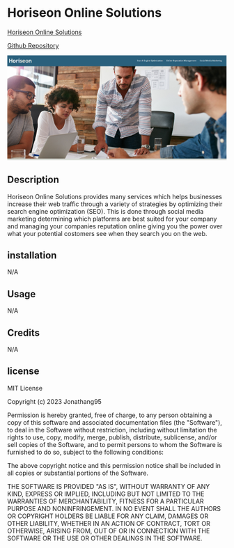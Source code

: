 # Horiseon Online Solutions

[Horiseon Online Solutions](https://jonathang95.github.io/challenge_1/)

[Github Repository](https://github.com/Jonathang95/challenge_1)

![](assets/images/Screenshot%202023-12-21%20123441.png)

## Description
Horiseon Online Solutions provides many services which helps businesses increase their web traffic through a variety of strategies by optimizing their search engine optimization (SEO). This is done through social media marketing determining which platforms are best suited for your company and managing your companies reputation online giving you the power over what your potential costomers see when they search you on the web. 

## installation
N/A

## Usage 
N/A

## Credits
N/A

## license


MIT License

Copyright (c) 2023 Jonathang95

Permission is hereby granted, free of charge, to any person obtaining a copy
of this software and associated documentation files (the "Software"), to deal
in the Software without restriction, including without limitation the rights
to use, copy, modify, merge, publish, distribute, sublicense, and/or sell
copies of the Software, and to permit persons to whom the Software is
furnished to do so, subject to the following conditions:

The above copyright notice and this permission notice shall be included in all
copies or substantial portions of the Software.

THE SOFTWARE IS PROVIDED "AS IS", WITHOUT WARRANTY OF ANY KIND, EXPRESS OR
IMPLIED, INCLUDING BUT NOT LIMITED TO THE WARRANTIES OF MERCHANTABILITY,
FITNESS FOR A PARTICULAR PURPOSE AND NONINFRINGEMENT. IN NO EVENT SHALL THE
AUTHORS OR COPYRIGHT HOLDERS BE LIABLE FOR ANY CLAIM, DAMAGES OR OTHER
LIABILITY, WHETHER IN AN ACTION OF CONTRACT, TORT OR OTHERWISE, ARISING FROM,
OUT OF OR IN CONNECTION WITH THE SOFTWARE OR THE USE OR OTHER DEALINGS IN THE
SOFTWARE.